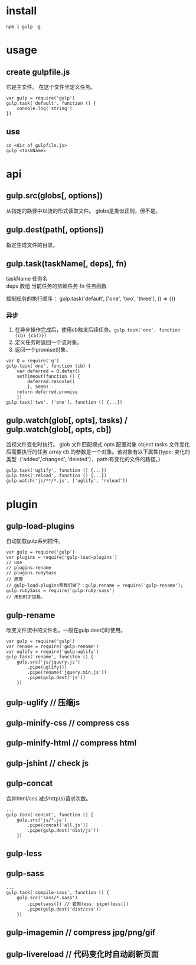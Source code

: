 # install

```
npm i gulp -g
```

# usage

## create gulpfile.js

它是主文件。
在这个文件里定义任务。

```
var gulp = require('gulp')
gulp.task('default', function () {
	console.log('string')
})
```

## use

```
cd <dir of gulpfile.js>
gulp <taskName>
```

# api

## gulp.src(globs[, options])

从指定的路径中以流的形式读取文件。
globs是类似正则，但不是。

## gulp.dest(path[, options])

指定生成文件的目录。

## gulp.task(taskName[, deps], fn)

taskName 任务名                 
deps     数组    当前任务的依赖任务
fn       任务函数 

控制任务的执行顺序：
gulp.task('default', ['one', 'two', 'three'], () => {})

### 异步

1. 在异步操作完成后，使用cb触发后续任务。`gulp.task('one', function (cb) {cb()})`
2. 定义任务时返回一个流对象。
3. 返回一个promise对象。
```
var Q = require('q')
gulp.task('one', function (cb) {
	var deferred = Q.defer()
	setTimeout(function () {
		deferred.resovle()
		}, 5000)
	return deferred.promise
	})
gulp.task('two', ['one'], function () {...})
```

## gulp.watch(glob[, opts], tasks) / gulp.watch(glob[, opts, cb])

监视文件变化时执行。
glob  文件匹配模式
opts  配置对象                object
tasks 文件变化后需要执行的任务 array
cb    的参数是一个对象。该对象有以下属性{type: 变化的类型（'added','changed', 'deleted'），path:有变化的文件的路径。}
```
gulp.task('uglify', function () {...})
gulp.task('reload', function () {...})
gulp.watch('js/**/*.js', ['uglify', 'reload'])
```

# plugin

## gulp-load-plugins

自动加载gulp系列插件。

```
var gulp = require('gulp')
var plugins = require('gulp-load-plugins')
// use
// plugins.rename
// plugins.rubySass
// 原理
// gulp-load-plugins帮我们做了：gulp.rename = require('gulp-rename'); gulp.rubySass = require('gulp-ruby-sass')
// 用到时才加载。
```

## gulp-rename

改变文件流中的文件名。一般在gulp.dest()时使用。

```
var gulp = require('gulp')
var rename = require('gulp-rename')
var uglify = require('gulp-uglify')
gulp.task('rename', funciton () {
	gulp.src('js/jquery.js')
		.pipe(uglify())
		.pipe(rename('jquery.min.js'))
		.pipe(gulp.dest('js'))
	})

```

## gulp-uglify // 压缩js
## gulp-minify-css // compress css
## gulp-minify-html // compress html
## gulp-jshint // check js
## gulp-concat

合并html/css.减少http(s)请求次数。

```
...
gulp.task('concat', function () {
	gulp.src('js/*.js')
		.pipe(concat('all.js'))
		.pipe(gulp.dest('dist/js'))
	})
```

## gulp-less
## gulp-sass

```
...
gulp.task('compile-sass', function () {
	gulp.src('sass/*.sass')
		.pipe(sass()) // 若用less: pipe(less())
		.pipe(gulp.dest('dist/css'))
	})
```

## gulp-imagemin // compress jpg/png/gif
## gulp-livereload // 代码变化时自动刷新页面
